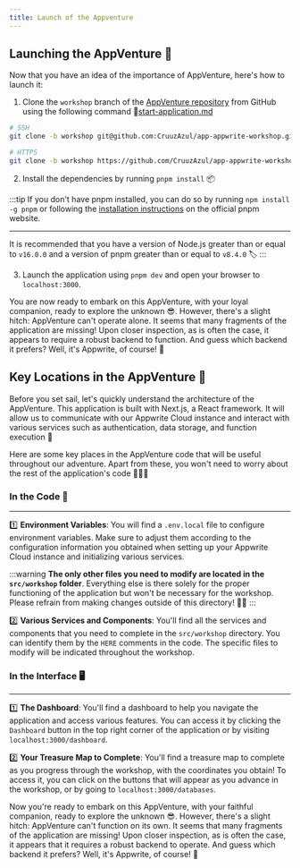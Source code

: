 ```yaml
---
title: Launch of the Appventure
---
```


<Hero
title="Launch of the Appventure 🚀"
image="/assets/workshop/configuration/app/bay_app.jpeg"
description="Before setting off to discover the hidden treasures in the world of Appwrite, it's time to prepare our
faithful travel companion: the AppVenture. It's much more than just an application; it's your treasure map, your
compass, and your loyal companion in your quest to unlock the secrets of every destination we explore! 🧳 You don't need
to master it entirely to move forward, but understand that it will be there when you need it!"
/>

## Launching the AppVenture 🚀

Now that you have an idea of the importance of AppVenture, here's how to launch it:

1. Clone the `workshop` branch of the [AppVenture repository](https://github.com/CruuzAzul/app-appwrite-workshop) from
   GitHub using the following command 🥳[start-application.md](start-application.md)

```bash
# SSH
git clone -b workshop git@github.com:CruuzAzul/app-appwrite-workshop.git

# HTTPS
git clone -b workshop https://github.com/CruuzAzul/app-appwrite-workshop.git
```

2. Install the dependencies by running `pnpm install` 📦

:::tip
If you don't have pnpm installed, you can do so by running `npm install -g pnpm` or following
the [installation instructions](https://pnpm.io/en/installation) on the official pnpm website.

---

It is recommended that you have a version of Node.js greater than or equal to `v16.0.0` and a version of pnpm greater
than or equal to `v8.4.0` 🏷️
:::

3. Launch the application using `pnpm dev` and open your browser to `localhost:3000`.

You are now ready to embark on this AppVenture, with your loyal companion, ready to explore the unknown 😎. However,
there's a slight hitch: AppVenture can't operate alone. It seems that many fragments of the application are missing!
Upon closer inspection, as is often the case, it appears to require a robust backend to function. And guess which
backend it prefers? Well, it's Appwrite, of course! 🤔

## Key Locations in the AppVenture 🔑

Before you set sail, let's quickly understand the architecture of the AppVenture. This application is built with
Next.js, a React framework. It will allow us to communicate with our Appwrite Cloud instance and interact with various
services such as authentication, data storage, and function execution 📂

Here are some key places in the AppVenture code that will be useful throughout our adventure. Apart from these, you
won't need to worry about the rest of the application's code 🧑🏼‍💻

### In the Code 📝
---

1️⃣ **Environment Variables**: You will find a `.env.local` file to configure environment variables. Make sure to adjust
them according to the configuration information you obtained when setting up your Appwrite Cloud instance and
initializing various services.

:::warning
**The only other files you need to modify are located in the `src/workshop` folder**. Everything else is there solely
for the proper functioning of the application but won't be necessary for the workshop. Please refrain from making
changes outside of this directory! 🙏🏼
:::

2️⃣ **Various Services and Components**: You'll find all the services and components that you need to complete in
the `src/workshop` directory. You can identify them by the `HERE` comments in the code. The specific files to modify
will be indicated throughout the workshop.

### In the Interface 🖥️
---

1️⃣ **The Dashboard**: You'll find a dashboard to help you navigate the application and access various features. You can
access it by clicking the `Dashboard` button in the top right corner of the application or by
visiting `localhost:3000/dashboard`.

2️⃣ **Your Treasure Map to Complete**: You'll find a treasure map to complete as you progress through the workshop, with
the coordinates you obtain! To access it, you can click on the buttons that will appear as you advance in the workshop,
or by going to `localhost:3000/databases`.

Now you're ready to embark on this AppVenture, with your faithful companion, ready to explore the unknown 😎. However,
there's a slight hitch: AppVenture can't function on its own. It seems that many fragments of the application are
missing! Upon closer inspection, as is often the case, it appears that it requires a robust backend to operate. And
guess which backend it prefers? Well, it's Appwrite, of course! 🤔
